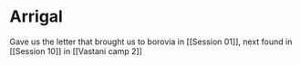 # Arrigal
Gave us the letter that brought us to borovia in [[Session 01]], next found in [[Session 10]] in [[Vastani camp 2]] 
